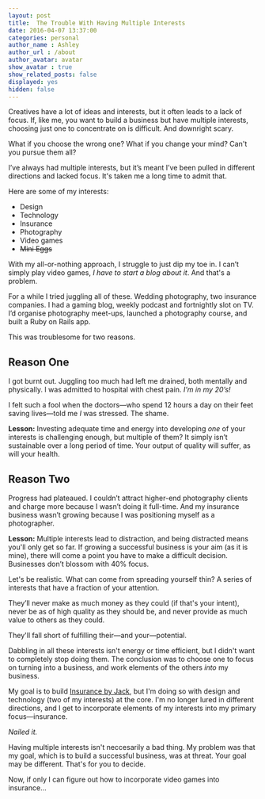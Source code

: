 ```yaml
---
layout: post
title:  The Trouble With Having Multiple Interests
date: 2016-04-07 13:37:00
categories: personal
author_name : Ashley
author_url : /about
author_avatar: avatar
show_avatar : true
show_related_posts: false
displayed: yes
hidden: false
---
```


Creatives have a lot of ideas and interests, but it often leads to a lack of focus. If, like me, you want to build a business but have multiple interests, choosing just one to concentrate on is difficult. And downright scary.

What if you choose the wrong one? What if you change your mind? Can't you pursue them all?

I’ve always had multiple interests, but it’s meant I’ve been pulled in different directions and lacked focus. It's taken me a long time to admit that.

Here are some of my interests:

* Design
* Technology
* Insurance
* Photography
* Video games
* <strike>Mini Eggs</strike>

With my all-or-nothing approach, I struggle to just dip my toe in. I can’t simply play video games, _I have to start a blog about it_. And that's a problem.

For a while I tried juggling all of these. Wedding photography, two insurance companies. I had a gaming blog, weekly podcast and fortnightly slot on TV. I’d organise photography meet-ups, launched a photography course, and built a Ruby on Rails app.

This was troublesome for two reasons.

<h2>Reason One</h2>

I got burnt out. Juggling too much had left me drained, both mentally and physically. I was admitted to hospital with chest pain. _I’m in my 20’s!_

I felt such a fool when the doctors—who spend 12 hours a day on their feet saving lives—told me _I_ was stressed. The shame.

<strong>Lesson:</strong> Investing adequate time and energy into developing _one_ of your interests is challenging enough, but multiple of them? It simply isn’t sustainable over a long period of time. Your output of quality will suffer, as will your health.

<h2>Reason Two</h2>

Progress had plateaued. I couldn’t attract higher-end photography clients and charge more because I wasn’t doing it full-time. And my insurance business wasn’t growing because I was positioning myself as a photographer.

<strong>Lesson:</strong> Multiple interests lead to distraction, and being distracted means you'll only get so far. If growing a successful business is your aim (as it is mine), there will come a point you have to make a difficult decision. Businesses don’t blossom with 40% focus.

Let's be realistic. What can come from spreading yourself thin? A series of interests that have a fraction of your attention.

They’ll never make as much money as they could (if that's your intent), never be as of high quality as they should be, and never provide as much value to others as they could.

They'll fall short of fulfilling their—and your—potential.

Dabbling in all these interests isn't energy or time efficient, but I didn't want to completely stop doing them. The conclusion was to choose one to focus on turning into a business, and work elements of the others _into_ my business.

My goal is to build <a href="http://insurancebyjack.co.uk">Insurance by Jack</a>, but I'm doing so with design and technology (two of my interests) at the core. I'm no longer lured in different directions, and I get to incorporate elements of my interests into my primary focus—insurance.

_Nailed it._

Having multiple interests isn't neccesarily a bad thing. My problem was that my goal, which is to build a successful business, was at threat. Your goal may be different. That's for you to decide.

Now, if only I can figure out how to incorporate video games into insurance…